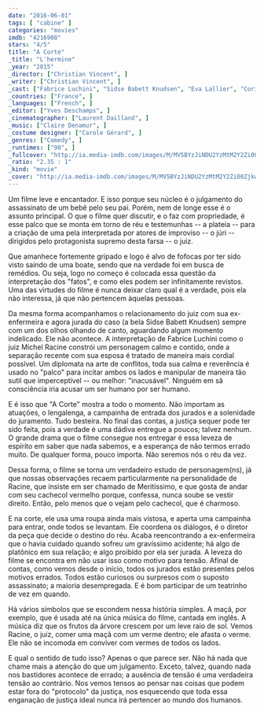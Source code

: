 ```yaml
---
date: "2016-06-01"
tags: [ "cabine" ]
categories: "movies"
imdb: "4216908"
stars: "4/5"
title: "A Corte"
_title: "L'hermine"
_year: "2015"
_director: ["Christian Vincent", ]
_writer: ["Christian Vincent", ]
_cast: ["Fabrice Luchini", "Sidse Babett Knudsen", "Eva Lallier", "Corinne Masiero", "Sophie-Marie Larrouy", "Fouzia Guezoum", "Simon Ferrante", "Abdellah Moundy", "Serge Flamenbaum", ]
_countries: ["France", ]
_languages: ["French", ]
_editor: ["Yves Deschamps", ]
_cinematographer: ["Laurent Dailland", ]
_music: ["Claire Denamur", ]
_costume designer: ["Carole Gérard", ]
_genres: ["Comedy", ]
_runtimes: ["98", ]
_fullcover: "http://ia.media-imdb.com/images/M/MV5BYzJiNDU2YzMtM2Y2Zi00ZjkwLTk2N2ItN2QyMTIzNTk1N2ZhXkEyXkFqcGdeQXVyNjU0MjgwNjU@.jpg"
_ratio: "2.35 : 1"
_kind: "movie"
_cover: "http://ia.media-imdb.com/images/M/MV5BYzJiNDU2YzMtM2Y2Zi00ZjkwLTk2N2ItN2QyMTIzNTk1N2ZhXkEyXkFqcGdeQXVyNjU0MjgwNjU@._V1._SX100_SY136_.jpg"
---
```

Um filme leve e encantador. E isso porque seu núcleo é o julgamento do assassinato de um bebê pelo seu pai. Porém, nem de longe esse é o assunto principal. O que o filme quer discutir, e o faz com propriedade, é esse palco que se monta em torno de réu e testemunhas -- a plateia -- para a criação de uma pela interpretada por atores de improviso -- o júri -- dirigidos pelo protagonista supremo desta farsa -- o juiz.

Que amanhece fortemente gripado e logo é alvo de fofocas por ter sido visto saindo de uma boate, sendo que na verdade foi em busca de remédios. Ou seja, logo no começo é colocada essa questão da interpretação dos "fatos", e como eles podem ser infinitamente revistos. Uma das virtudes do filme é nunca deixar claro qual é a verdade, pois ela não interessa, já que não pertencem àquelas pessoas.

Da mesma forma acompanhamos o relacionamento do juiz com sua ex-enfermeira e agora jurada do caso (a bela Sidse Babett Knudsen) sempre com um dos olhos olhando de canto, aguardando algum momento indelicado. Ele não acontece. A interpretação de Fabrice Luchini como o juiz Michel Racine constrói um personagem calmo e contido, onde a separação recente com sua esposa é tratado de maneira mais cordial possível. Um diplomata na arte de conflitos, toda sua calma e reverência é usado no "palco" para incitar ambos os lados e manipular de maneira tão sutil que imperceptível -- ou melhor: "inacusável". Ninguém em sã consciência iria acusar um ser humano por ser humano.

E é isso que "A Corte" mostra a todo o momento. Não importam as atuações, o lengalenga, a campainha de entrada dos jurados e a solenidade do juramento. Tudo besteira. No final das contas, a justiça sequer pode ter sido feita, pois a verdade é uma dádiva entregue a poucos; talvez nenhum. O grande drama que o filme consegue nos entregar é essa leveza de espírito em saber que nada sabemos, e a esperança de não termos errado muito. De qualquer forma, pouco importa. Não seremos nós o réu da vez.

Dessa forma, o filme se torna um verdadeiro estudo de personagem(ns), já que nossas observações recaem particularmente na personalidade de Racine, que insiste em ser chamado de Meritíssimo, e que gosta de andar com seu cachecol vermelho porque, confessa, nunca soube se vestir direito. Então, pelo menos que o vejam pelo cachecol, que é charmoso.

E na corte, ele usa uma roupa ainda mais vistosa, e aperta uma campainha para entrar, onde todos se levantam. Ele coordena os diálogos, é o diretor da peça que decide o destino do réu. Acaba reencontrando a ex-enfermeira que o havia cuidado quando sofreu um gravíssimo acidente; há algo de platônico em sua relação; e algo proibido por ela ser jurada. A leveza do filme se encontra em não usar isso como motivo para tensão. Afinal de contas, como vemos desde o início, todos os jurados estão presentes pelos motivos errados. Todos estão curiosos ou surpresos com o suposto assassinato; a maioria desempregada. E é bom participar de um teatrinho de vez em quando.

Há vários símbolos que se escondem nessa história simples. A maçã, por exemplo, que é usada até na única música do filme, cantada em inglês. A música diz que os frutos da árvore crescem por um leve raio de sol. Vemos Racine, o juiz, comer uma maçã com um verme dentro; ele afasta o verme. Ele não se incomoda em conviver com vermes de todos os lados.

E qual o sentido de tudo isso? Apenas o que parece ser. Não há nada que chame mais a atenção do que um julgamento. Exceto, talvez, quando nada nos bastidores acontece de errado; a ausência de tensão é uma verdadeira tensão ao contrário. Nos vemos tensos ao pensar nas coisas que podem estar fora do "protocolo" da justiça, nos esquecendo que toda essa enganação de justiça ideal nunca irá pertencer ao mundo dos humanos.
